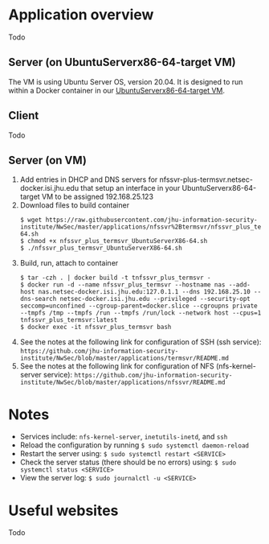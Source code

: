 # Application overview
Todo

## Server (on UbuntuServerx86-64-target VM)
The VM is using Ubuntu Server OS, version 20.04.  It is designed to run within a Docker container in our [UbuntuServerx86-64-target VM](https://github.com/jhu-information-security-institute/NwSec/blob/master/config/UbuntuServerX86-64/targetVm-README.md).

## Client
Todo

## Server (on VM)
1. Add entries in DHCP and DNS servers for nfssvr-plus-termsvr.netsec-docker.isi.jhu.edu that setup an interface in your UbuntuServerx86-64-target VM to be assigned 192.168.25.123
1. Download files to build container
    ```
    $ wget https://raw.githubusercontent.com/jhu-information-security-institute/NwSec/master/applications/nfssvr%2Btermsvr/nfssvr_plus_termsvr_UbuntuServerX86-64.sh
    $ chmod +x nfssvr_plus_termsvr_UbuntuServerX86-64.sh
    $ ./nfssvr_plus_termsvr_UbuntuServerX86-64.sh
    ```
1. Build, run, attach to container
    ```
    $ tar -czh . | docker build -t tnfssvr_plus_termsvr -
    $ docker run -d --name nfssvr_plus_termsvr --hostname nas --add-host nas.netsec-docker.isi.jhu.edu:127.0.1.1 --dns 192.168.25.10 --dns-search netsec-docker.isi.jhu.edu --privileged --security-opt seccomp=unconfined --cgroup-parent=docker.slice --cgroupns private --tmpfs /tmp --tmpfs /run --tmpfs /run/lock --network host --cpus=1 tnfssvr_plus_termsvr:latest
    $ docker exec -it nfssvr_plus_termsvr bash 
    ```
1. See the notes at the following link for configuration of SSH (ssh service): `https://github.com/jhu-information-security-institute/NwSec/blob/master/applications/termsvr/README.md`
1. See the notes at the following link for configuration of NFS (nfs-kernel-server service): `https://github.com/jhu-information-security-institute/NwSec/blob/master/applications/nfssvr/README.md`

# Notes
* Services include: `nfs-kernel-server`, `inetutils-inetd`, and `ssh`
* Reload the configuration by running `$ sudo systemctl daemon-reload`
* Restart the server using: `$ sudo systemctl restart <SERVICE>`
* Check the server status (there should be no errors) using: `$ sudo systemctl status <SERVICE>`
* View the server log: `$ sudo journalctl -u <SERVICE>`

# Useful websites
Todo
